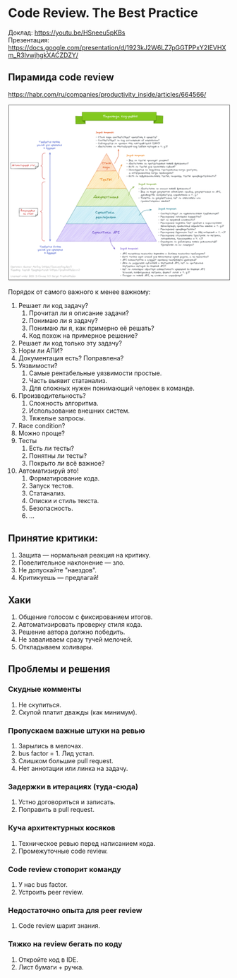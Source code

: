 # Code Review. The Best Practice
Доклад: https://youtu.be/HSneeu5pKBs <br>
Презентация: https://docs.google.com/presentation/d/1923kJ2W6LZ7pGGTPPxY2IEVHXm_R3IvwjhgkXACZDZY/

## Пирамида code review
https://habr.com/ru/companies/productivity_inside/articles/664566/

![code-review-pyramid!](code-review-pyramid.png "code-review-pyramid")

Порядок от самого важного к менее важному:

1. Решает ли код задачу?
    1. Прочитал ли я описание задачи?
    2. Понимаю ли я задачу?
    3. Понимаю ли я, как примерно её решать?
    4. Код похож на примерное решение?
2. Решает ли код только эту задачу?
3. Норм ли АПИ?
4. Документация есть? Поправлена?
5. Уязвимости?
    1. Самые рентабельные уязвимости простые.
    2. Часть выявит статанализ.
    3. Для сложных нужен понимающий человек в команде.
6. Производительность?
    1. Сложность алгоритма.
    2. Использование внешних систем.
    3. Тяжелые запросы.
7. Race condition?
8. Можно проще?
9. Тесты
    1. Есть ли тесты?
    2. Понятны ли тесты?
    3. Покрыто ли всё важное?
10. Автоматизируй это!
    1. Форматирование кода.
    2. Запуск тестов.
    3. Статанализ.
    4. Описки и стиль текста.
    5. Безопасность.
    6. …

## Принятие критики:
1. Защита — нормальная реакция на критику.
2. Повелительное наклонение — зло.
3. Не допускайте "наездов".
4. Критикуешь — предлагай!

## Хаки
1. Общение голосом с фиксированием итогов.
2. Автоматизировать проверку стиля кода.
3. Решение автора должно победить.
4. Не заваливаем сразу тучей мелочей.
5. Откладываем холивары.

## Проблемы и решения
### Скудные комменты
1. Не скупиться.
2. Скупой платит дважды (как минимум).

### Пропускаем важные штуки на ревью
1. Зарылись в мелочах.
2. bus factor = 1. Лид устал.
3. Слишком большие pull request.
4. Нет аннотации или линка на задачу.

### Задержки в итерациях (туда-сюда)
1. Устно договориться и записать.
2. Поправить в pull request.

### Куча архитектурных косяков
1. Техническое ревью перед написанием кода.
2. Промежуточные code review.

### Code review стопорит команду
1. У нас bus factor.
2. Устроить peer review.

### Недостаточно опыта для peer review
1. Code review шарит знания.

### Тяжко на review бегать по коду
1. Откройте код в IDE.
2. Лист бумаги + ручка.

